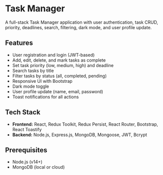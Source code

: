 # Task Manager

A full-stack Task Manager application with user authentication, task CRUD, priority, deadlines, search, filtering, dark mode, and user profile update.

## Features
- User registration and login (JWT-based)
- Add, edit, delete, and mark tasks as complete
- Set task priority (low, medium, high) and deadline
- Search tasks by title
- Filter tasks by status (all, completed, pending)
- Responsive UI with Bootstrap
- Dark mode toggle
- User profile update (name, email, password)
- Toast notifications for all actions

## Tech Stack
- **Frontend:** React, Redux Toolkit, Redux Persist, React Router, Bootstrap, React Toastify
- **Backend:** Node.js, Express.js, MongoDB, Mongoose, JWT, Bcrypt

## Prerequisites
- Node.js (v14+)
- MongoDB (local or cloud)
